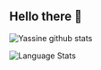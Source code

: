 ## Hello there 👋

<!--
- 🔭 I’m currently working on ...
- 🌱 I’m currently learning ...
- 👯 I’m looking to collaborate on ...
- 🤔 I’m looking for help with ...
- 💬 Ask me about ...
- 📫 How to reach me: ...
- 😄 Pronouns: ...
- ⚡ Fun fact: ...
-->

![Yassine github stats](https://github-readme-stats.vercel.app/api?username=yassine-cherni&show_icons=true&count_private=true&theme=dracula)

![Language Stats](https://github-readme-stats.vercel.app/api/top-langs/?username=yassine-cherni&theme=dracula&layout=compact&hide=jupyter%20notebook)
